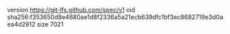 version https://git-lfs.github.com/spec/v1
oid sha256:f353650d8e4680ae1d8f2336a5a21ecb639dfc1bf3ec8682719e3d0aea4d2912
size 7021
